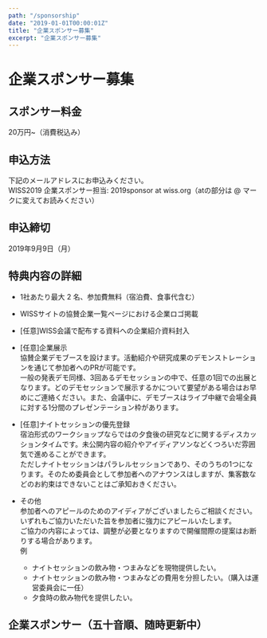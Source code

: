 ```yaml
---
path: "/sponsorship"
date: "2019-01-01T00:00:01Z"
title: "企業スポンサー募集"
excerpt: "企業スポンサー募集"
---
```


# 企業スポンサー募集

## スポンサー料金

20万円~（消費税込み）

## 申込方法

下記のメールアドレスにお申込みください。  
WISS2019 企業スポンサー担当: 2019sponsor at wiss.org（atの部分は @ マークに変えてお読みください）

## 申込締切

2019年9月9日（月）

## 特典内容の詳細

- 1社あたり最大 2 名、参加費無料（宿泊費、食事代含む）

- WISSサイトの協賛企業一覧ページにおける企業ロゴ掲載

- [任意]WISS会議で配布する資料への企業紹介資料封入

- [任意]企業展示  
協賛企業デモブースを設けます。活動紹介や研究成果のデモンストレーションを通じて参加者へのPRが可能です。  
一般の発表デモ同様、3回あるデモセッションの中で、任意の1回での出展となります。どのデモセッションで展示するかについて要望がある場合はお早めにご連絡ください。また、会議中に、デモブースはライブ中継で会場全員に対する1分間のプレゼンテーション枠があります。

- [任意]ナイトセッションの優先登録  
宿泊形式のワークショップならではの夕食後の研究などに関するディスカッションタイムです。未公開内容の紹介やアイディアソンなどくつろいだ雰囲気で進めることができます。  
ただしナイトセッションはパラレルセッションであり、そのうちの1つになります。そのため委員会として参加者へのアナウンスはしますが、集客数などのお約束はできないことはご承知おきください。

- その他  
参加者へのアピールのためのアイディアがございましたらご相談ください。  
いずれもご協力いただいた旨を参加者に強力にアピールいたします。  
ご協力の内容によっては、調整が必要となりますので開催間際の提案はお断りする場合があります。  
例
	- ナイトセッションの飲み物・つまみなどを現物提供したい。
	- ナイトセッションの飲み物・つまみなどの費用を分担したい。（購入は運営委員会に一任）
	- 夕食時の飲み物代を提供したい。


## 企業スポンサー（五十音順、随時更新中）
